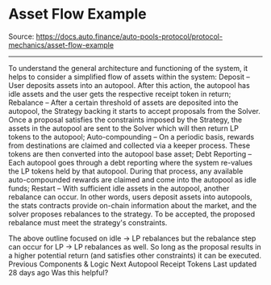 # Asset Flow Example

Source: https://docs.auto.finance/auto-pools-protocol/protocol-mechanics/asset-flow-example

---

To understand the general architecture and functioning of the system, it helps to consider a simplified flow of assets within the system:
Deposit
– User deposits assets into an autopool. After this action, the autopool has idle assets and the user gets the respective receipt token in return;
Rebalance
– After a certain threshold of assets are deposited into the autopool, the Strategy backing it starts to accept proposals from the Solver. Once a proposal satisfies the constraints imposed by the Strategy, the assets in the autopool are sent to the Solver which will then return LP tokens to the autopool;
Auto-compounding
– On a periodic basis, rewards from destinations are claimed and collected via a keeper process. These tokens are then converted into the autopool base asset;
Debt Reporting
– Each autopool goes through a debt reporting where the system re-values the LP tokens held by that autopool. During that process, any available auto-compounded rewards are claimed and come into the autopool as idle funds;
Restart
– With sufficient idle assets in the autopool, another rebalance can occur.
In other words, users deposit assets into autopools, the stats contracts provide on-chain information about the market, and the solver proposes rebalances to the strategy. To be accepted, the proposed rebalance must meet the strategy's constraints.

The above outline focused on idle → LP rebalances but the rebalance step can occur for LP → LP rebalances as well. So long as the proposal results in a higher potential return (and satisfies other constraints) it can be executed.
Previous
Components & Logic
Next
Autopool Receipt Tokens
Last updated
28 days ago
Was this helpful?